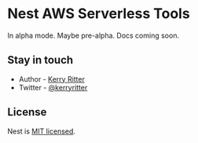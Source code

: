 # Nest AWS Serverless Tools

In alpha mode. Maybe pre-alpha. Docs coming soon.

## Stay in touch

- Author - [Kerry Ritter](http://kerryritter.com)
- Twitter - [@kerryritter](https://twitter.com/kerryritter)

## License

  Nest is [MIT licensed](LICENSE).
